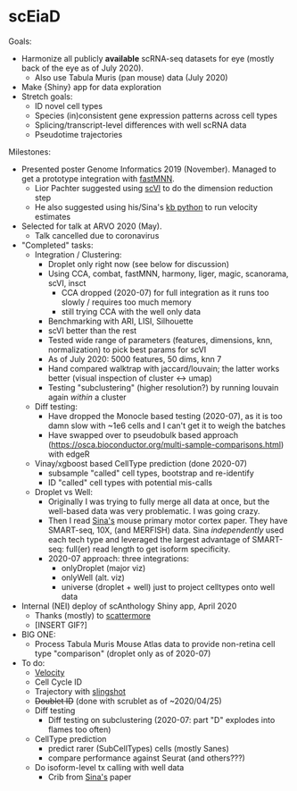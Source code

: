 # scEiaD

Goals: 
 - Harmonize all publicly **available** scRNA-seq datasets for eye (mostly back of the eye as of July 2020).
   - Also use Tabula Muris (pan mouse) data (July 2020)
 - Make {Shiny} app for data exploration
 - Stretch goals:
   - ID novel cell types
   - Species (in)consistent gene expression patterns across cell types
   - Splicing/transcript-level differences with well scRNA data
   - Pseudotime trajectories

   

Milestones:

 - Presented poster Genome Informatics 2019 (November). Managed to get a prototype integration with [fastMNN](https://rdrr.io/github/LTLA/batchelor/man/fastMNN.html).
   - Lior Pachter suggested using [scVI](https://scvi.readthedocs.io/en/stable/) to do the dimension reduction step
   - He also suggested using his/Sina's [kb python](https://github.com/pachterlab/kb_python) to run velocity estimates
 - Selected for talk at ARVO 2020 (May).
   - Talk cancelled due to coronavirus
 - "Completed" tasks:
   - Integration / Clustering:
     - Droplet only right now (see below for discussion)
     - Using CCA, combat, fastMNN, harmony, liger, magic, scanorama, scVI, insct 
       - CCA dropped (2020-07) for full integration as it runs too slowly / requires too much memory
       - still trying CCA with the well only data
     - Benchmarking with ARI, LISI, Silhouette
     - scVI better than the rest
     - Tested wide range of parameters (features, dimensions, knn, normalization) to pick best params for scVI
     - As of July 2020: 5000 features, 50 dims, knn 7
     - Hand compared walktrap with jaccard/louvain; the latter works better (visual inspection of cluster <-> umap)
     - Testing "subclustering" (higher resolution?) by running louvain again *within* a cluster
   - Diff testing:
     - Have dropped the Monocle based testing (2020-07), as it is too damn slow with ~1e6 cells and I can't get it to weigh the batches 
     - Have swapped over to pseudobulk based approach (https://osca.bioconductor.org/multi-sample-comparisons.html) with edgeR
    - Vinay/xgboost based CellType prediction (done 2020-07)
      - subsample "called" cell types, bootstrap and re-identify
      - ID "called" cell types with potential mis-calls
   - Droplet vs Well:
     - Originally I was trying to fully merge all data at once, but the well-based data was very problematic. I was going crazy. 
     - Then I read [Sina's](https://www.biorxiv.org/content/10.1101/2020.03.05.977991v3) mouse primary motor cortex paper. They have SMART-seq, 10X, (and MERFISH) data. Sina *independently* used each tech type and leveraged the largest advantage of SMART-seq: full(er) read length to get isoform specificity.
     - 2020-07 approach: three integrations:
       - onlyDroplet (major viz)
       - onlyWell (alt. viz)
       - universe (droplet + well) just to project celltypes onto well data
  - Internal (NEI) deploy of scAnthology Shiny app, April 2020
    - Thanks (mostly) to [scattermore](https://github.com/exaexa/scattermore)
    - [INSERT GIF?]
  - BIG ONE:
    - Process Tabula Muris Mouse Atlas data to provide non-retina cell type "comparison" (droplet only as of 2020-07)
  - To do:
    - [Velocity](https://bustools.github.io/BUS_notebooks_R/velocity.html) 
    - Cell Cycle ID
    - Trajectory with [slingshot](https://bioconductor.org/packages/release/bioc/html/slingshot.html)
    - ~~Doublet ID~~ (done with scrublet as of ~2020/04/25)
    - Diff testing
      - Diff testing on subclustering (2020-07: part "D" explodes into flames too often)
    - CellType prediction
      - predict rarer (SubCellTypes) cells (mostly Sanes)
      - compare performance against Seurat (and others???)
    - Do isoform-level tx calling with well data
      - Crib from [Sina's](https://www.biorxiv.org/content/10.1101/2020.03.05.977991v3) paper
 
